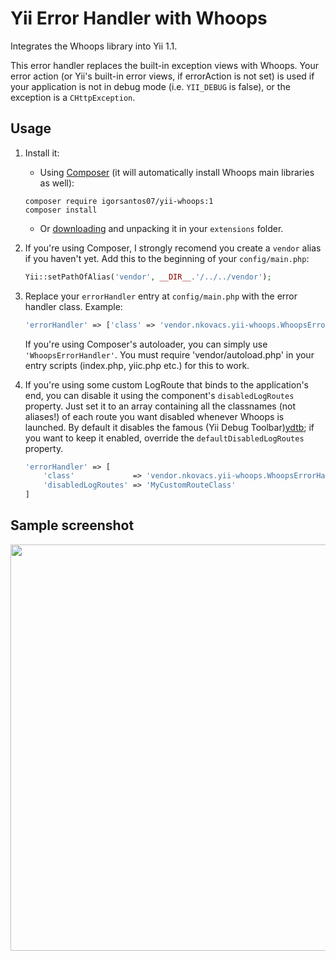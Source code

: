 Yii Error Handler with Whoops
=============================

Integrates the Whoops library into Yii 1.1.

This error handler replaces the built-in exception views with Whoops.
Your error action (or Yii's built-in error views, if errorAction is not set)
is used if your application is not in debug mode (i.e. `YII_DEBUG` is false), or the
exception is a `CHttpException`.

Usage
-----

1. Install it:
    - Using [Composer] (it will automatically install Whoops main libraries as well):
    ```shell
    composer require igorsantos07/yii-whoops:1
    composer install
    ```
    - Or [downloading] and unpacking it in your `extensions` folder.

2. If you're using Composer, I strongly recomend you create a `vendor` alias if you haven't yet.
   Add this to the beginning of your `config/main.php`:

    ```php
    Yii::setPathOfAlias('vendor', __DIR__.'/../../vendor');
    ```

3. Replace your `errorHandler` entry at `config/main.php` with the error handler class. Example:

    ```php
    'errorHandler' => ['class' => 'vendor.nkovacs.yii-whoops.WhoopsErrorHandler']
    ```

    If you're using Composer's autoloader, you can simply use `'WhoopsErrorHandler'`.
    You must require 'vendor/autoload.php' in your entry scripts (index.php, yiic.php etc.) for this to work.

4. If you're using some custom LogRoute that binds to the application's end, you can disable it using
   the component's `disabledLogRoutes` property. Just set it to an array containing all the classnames
   (not aliases!) of each route you want disabled whenever Whoops is launched. By default it disables
   the famous (Yii Debug Toolbar)[ydtb]; if you want to keep it enabled, override the
   `defaultDisabledLogRoutes` property.

   ```php
   'errorHandler' => [
       'class'             => 'vendor.nkovacs.yii-whoops.WhoopsErrorHandler',
       'disabledLogRoutes' => 'MyCustomRouteClass'
   ]
   ```

Sample screenshot
-----------------
<a href="http://i.imgur.com/pqt8fK4.png" alt="Sample screenshot">
    <img src="http://i.imgur.com/pqt8fK4.png" width="650" />
</a>

[Composer]:http://getcomposer.org/
[downloading]:https://github.com/nkovacs/yii-whoops/archive/master.zip
[ydtb]:http://github.com/malyshev/yii-debug-toolbar
